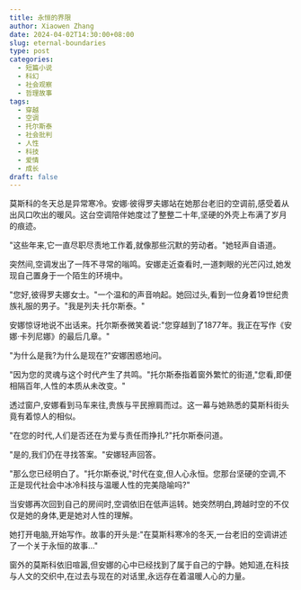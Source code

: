 ```yaml
---
title: 永恒的界限
author: Xiaowen Zhang
date: 2024-04-02T14:30:00+08:00
slug: eternal-boundaries
type: post
categories:
  - 短篇小说
  - 科幻
  - 社会观察
  - 哲理故事
tags:
  - 穿越
  - 空调
  - 托尔斯泰
  - 社会批判
  - 人性
  - 科技
  - 爱情
  - 成长
draft: false
---
```


莫斯科的冬天总是异常寒冷。安娜·彼得罗夫娜站在她那台老旧的空调前,感受着从出风口吹出的暖风。这台空调陪伴她度过了整整二十年,坚硬的外壳上布满了岁月的痕迹。

"这些年来,它一直尽职尽责地工作着,就像那些沉默的劳动者。"她轻声自语道。

突然间,空调发出了一阵不寻常的嗡鸣。安娜走近查看时,一道刺眼的光芒闪过,她发现自己置身于一个陌生的环境中。

"您好,彼得罗夫娜女士。"一个温和的声音响起。她回过头,看到一位身着19世纪贵族礼服的男子。"我是列夫·托尔斯泰。"

安娜惊讶地说不出话来。托尔斯泰微笑着说:"您穿越到了1877年。我正在写作《安娜·卡列尼娜》的最后几章。"

"为什么是我?为什么是现在?"安娜困惑地问。

"因为您的灵魂与这个时代产生了共鸣。"托尔斯泰指着窗外繁忙的街道,"您看,即便相隔百年,人性的本质从未改变。"

透过窗户,安娜看到马车来往,贵族与平民擦肩而过。这一幕与她熟悉的莫斯科街头竟有着惊人的相似。

"在您的时代,人们是否还在为爱与责任而挣扎?"托尔斯泰问道。

"是的,我们仍在寻找答案。"安娜轻声回答。

"那么您已经明白了。"托尔斯泰说,"时代在变,但人心永恒。您那台坚硬的空调,不正是现代社会中冰冷科技与温暖人性的完美隐喻吗?"

当安娜再次回到自己的房间时,空调依旧在低声运转。她突然明白,跨越时空的不仅仅是她的身体,更是她对人性的理解。

她打开电脑,开始写作。故事的开头是:"在莫斯科寒冷的冬天,一台老旧的空调讲述了一个关于永恒的故事..."

窗外的莫斯科依旧喧嚣,但安娜的心中已经找到了属于自己的宁静。她知道,在科技与人文的交织中,在过去与现在的对话里,永远存在着温暖人心的力量。